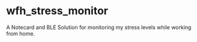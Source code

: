 # wfh_stress_monitor
A Notecard and BLE Solution for monitoring my stress levels while working from home.
